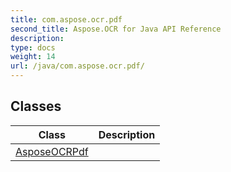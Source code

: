 ```yaml
---
title: com.aspose.ocr.pdf
second_title: Aspose.OCR for Java API Reference
description: 
type: docs
weight: 14
url: /java/com.aspose.ocr.pdf/
---
```



## Classes

| Class | Description |
| --- | --- |
| [AsposeOCRPdf](../com.aspose.ocr.pdf/asposeocrpdf) |  |
